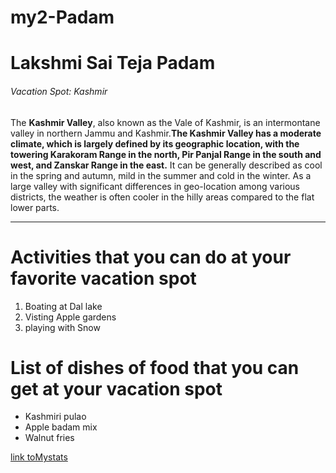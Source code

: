 # my2-Padam
# Lakshmi Sai Teja Padam
###### Vacation Spot: Kashmir
The **Kashmir Valley**, also known as the Vale of Kashmir, is an intermontane valley in northern Jammu and Kashmir.**The Kashmir Valley has a moderate climate, which is largely defined by its geographic location, with the towering Karakoram Range in the north, Pir Panjal Range in the south and west, and Zanskar Range in the east.** It can be generally described as cool in the spring and autumn, mild in the summer and cold in the winter. As a large valley with significant differences in geo-location among various districts, the weather is often cooler in the hilly areas compared to the flat lower parts.

---
# Activities that you can do at your favorite vacation spot
 1. Boating at Dal lake
 2. Visting Apple gardens
 3.  playing with Snow

# List of dishes of food that you can get at your vacation spot
* Kashmiri pulao
* Apple badam mix
* Walnut fries

 [link toMystats](MyStats.md)
